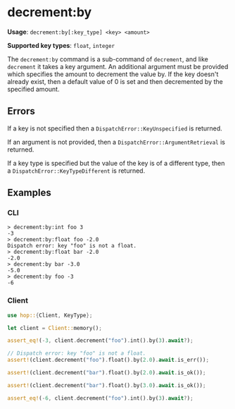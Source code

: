 # decrement:by

**Usage**: `decrement:by[:key_type] <key> <amount>`

**Supported key types**: `float`, `integer`

The `decrement:by` command is a sub-command of `decrement`, and like `decrement`
it takes a key argument. An additional argument must be provided which specifies
the amount to decrement the value by. If the key doesn't already exist, then a
default value of 0 is set and then decremented by the specified amount.

## Errors

If a key is not specified then a `DispatchError::KeyUnspecified` is returned.

If an argument is not provided, then a `DispatchError::ArgumentRetrieval` is
returned.

If a key type is specified but the value of the key is of a different type, then
a `DispatchError::KeyTypeDifferent` is returned.

## Examples

### CLI

```
> decrement:by:int foo 3
-3
> decrement:by:float foo -2.0
Dispatch error: key "foo" is not a float.
> decrement:by:float bar -2.0
-2.0
> decrement:by bar -3.0
-5.0
> decrement:by foo -3
-6
```

### Client

```rust
use hop::{Client, KeyType};

let client = Client::memory();

assert_eq!(-3, client.decrement("foo").int().by(3).await?);

// Dispatch error: key "foo" is not a float.
assert!(client.decrement("foo").float().by(2.0).await.is_err());

assert!(client.decrement("bar").float().by(2.0).await.is_ok());

assert!(client.decrement("bar").float().by(3.0).await.is_ok());

assert_eq!(-6, client.decrement("foo").int().by(3).await?);
```
